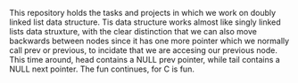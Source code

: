 This repository holds the tasks and projects in which we work on doubly linked list data structure. Tis data structure works almost like singly linked
lists data struxture, with the clear distinction that we can also move backwards between nodes since it has one more pointer which we normally call prev or previous, to incidate that we are accesing our previous node. This time around, head contains a NULL prev pointer, while tail contains a NULL next pointer. The fun continues, for C is fun.
